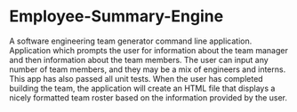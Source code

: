 # Employee-Summary-Engine
A software engineering team generator command line application. Application which prompts the user for information about the team manager and then information about the team members. The user can input any number of team members, and they may be a mix of engineers and interns. This app has also passed all unit tests. When the user has completed building the team, the application will create an HTML file that displays a nicely formatted team roster based on the information provided by the user.
